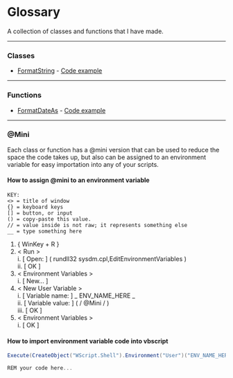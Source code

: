 # Glossary
A collection of classes and functions that I have made.

---
### Classes
- [FormatString](./FormatString.vbs) - [Code example](./FormatString.use.vbs)

---
### Functions
- [FormatDateAs](./FormatDateAs.vbs) - [Code example](./FormatDateAs.use.vbs)

---
### @Mini
Each class or function has a @mini version that can be used to reduce the space the code takes up, but also can be assigned to an environment variable for easy importation into any of your scripts.
#### How to assign @mini to an environment variable
```
KEY:
<> = title of window
{} = keyboard keys
[] = button, or input
() = copy-paste this value.
// = value inside is not raw; it represents something else
__ = type something here
```

1. { WinKey + R }  
2. \< Run >  
   i. [ Open: ] ( rundll32 sysdm.cpl,EditEnvironmentVariables )   
   ii. [ OK ]  
3. \< Environment Variables >  
   i. [ New... ]  
4. \< New User Variable >  
   i. [ Variable name: ] _ ENV_NAME_HERE _  
   ii. [ Variable value: ] ( / @Mini / )  
   iii. [ OK ]   
5. \< Environment Variables >  
   i. [ OK ]  

#### How to import environment variable code into vbscript
```CS
Execute(CreateObject("WScript.Shell").Environment("User")("ENV_NAME_HERE"))

REM your code here...
```
